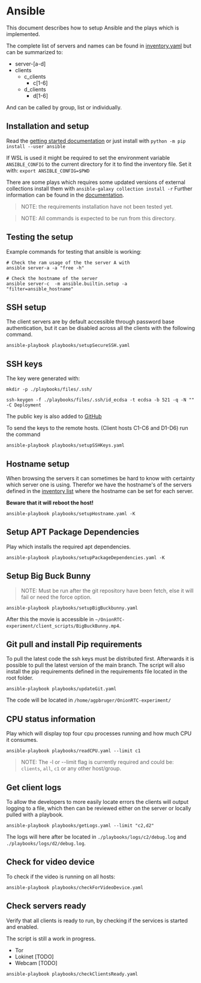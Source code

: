 # Ansible

This document describes how to setup Ansible and the plays which is implemented.

The complete list of servers and names can be found in [inventory.yaml](./inventory.yaml) but can be summarized to:

- server-[a-d]
- clients
  - c_clients
    - c[1-6]  
  - d_clients
    - d[1-6]

And can be called by group, list or individually.

## Installation and setup

Read the [getting started documentation](https://docs.ansible.com/ansible/latest/getting_started/index.html) or just install with `python -m pip install --user ansible`


If WSL is used it might be required to set the environment variable `ANSIBLE_CONFIG` to the current directory for it to find the inventory file. Set it with: `export ANSIBLE_CONFIG=$PWD`


There are some plays which requires some updated versions of external collections install them with `ansible-galaxy collection install -r` Further information can be found in the [documentation](https://docs.ansible.com/ansible/latest/collections_guide/collections_installing.html#install-multiple-collections-with-a-requirements-file).

> NOTE: the requirements installation have not been tested yet.

> NOTE: All commands is expected to be run from this directory.

## Testing the setup

Example commands for testing that ansible is working:

```shell
# Check the ram usage of the the server A with
ansible server-a -a "free -h"

# Check the hostname of the server
ansible server-c  -m ansible.builtin.setup -a "filter=ansible_hostname"
```

## SSH setup

The client servers are by default accessible through password base authentication, but it can be disabled across all the clients with the following command.

```shell
ansible-playbook playbooks/setupSecureSSH.yaml
```

## SSH keys

The key were generated with:

```shell
mkdir -p ./playbooks/files/.ssh/

ssh-keygen -f ./playbooks/files/.ssh/id_ecdsa -t ecdsa -b 521 -q -N "" -C Deployment
```

The public key is also added to [GitHub](https://github.com/Master2022E/OnionRTC-experiment/settings/keys)

To send the keys to the remote hosts. (Client hosts C1-C6 and D1-D6) run the command 

```shell
ansible-playbook playbooks/setupSSHKeys.yaml
```

## Hostname setup

When browsing the servers it can sometimes be hard to know with certainty which server one is using. Therefor we have the hostname's of the servers  defined in the [inventory list](./inventory.yaml) where the hostname can be set for each server.

**Beware that it will reboot the host!**

```shell
ansible-playbook playbooks/setupHostname.yaml -K
```

## Setup APT Package Dependencies

Play which installs the required apt dependencies.

```shell
ansible-playbook playbooks/setupPackageDependencies.yaml -K
```

## Setup Big Buck Bunny

> NOTE: Must be run after the git repository have been fetch, else it will fail or need the force option.

```shell
ansible-playbook playbooks/setupBigBuckbunny.yaml
```

After this the movie is accessible in `~/OnionRTC-experiment/client_scripts/BigBuckBunny.mp4`.

## Git pull and install Pip requirements

To pull the latest code the ssh keys must be distributed first. Afterwards it is possible to pull the latest version of the main branch. The script will also install the pip requirements defined in the requirements file located in the root folder.

```shell
ansible-playbook playbooks/updateGit.yaml
```

The code will be located in `/home/agpbruger/OnionRTC-experiment/`

## CPU status information

Play which will display top four cpu processes running and how much CPU it consumes.

```shell
ansible-playbook playbooks/readCPU.yaml --limit c1
```

> NOTE: The -l or --limit flag is currently required and could be: `clients`, `all`, `c1` or any other host/group.

## Get client logs

To allow the developers to more easily locate errors the clients will output logging to a file, which then can be reviewed either on the server or locally pulled with a playbook.

```shell
ansible-playbook playbooks/getLogs.yaml --limit "c2,d2"
```

The logs will here after be located in `./playbooks/logs/c2/debug.log` and `./playbooks/logs/d2/debug.log`.

## Check for video device

To check if the video is running on all hosts:

```shell
ansible-playbook playbooks/checkForVideoDevice.yaml
```

## Check servers ready

Verify that all clients is ready to run, by checking if the services is started and enabled.

The script is still a work in progress.

- Tor
- Lokinet [TODO]
- Webcam [TODO]

```shell
ansible-playbook playbooks/checkClientsReady.yaml
```
